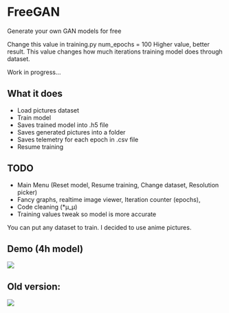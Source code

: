# FreeGAN
Generate your own GAN models for free

Change this value in training.py
num_epochs = 100
Higher value, better result. This value changes how much iterations training model does through dataset.


Work in progress...

## What it does
- Load pictures dataset
- Train model 
- Saves trained model into .h5 file
- Saves generated pictures into a folder
- Saves telemetry for each epoch in .csv file
- Resume training

## TODO
- Main Menu (Reset model, Resume training, Change dataset, Resolution picker)
- Fancy graphs, realtime image viewer, Iteration counter (epochs), 
- Code cleaning (*μ_μ)
- Training values tweak so model is more accurate


You can put any dataset to train. I decided to use anime pictures.

## Demo (4h model)
![](https://github.com/jstarzon/Anime-GAN-Neural-network/blob/main/evo.gif)

## Old version:
![](https://github.com/jstarzon/Anime-GAN-Neural-network)
